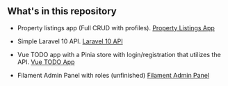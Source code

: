 ## What's in this repository

- Property listings app (Full CRUD with profiles). 
  [Property Listings App](https://github.com/minuut/Laravel-and-Vue.js-course-projects/tree/main/PropertyListingsApp)

- Simple Laravel 10 API.
  [Laravel 10 API](https://github.com/minuut/Laravel-and-Vue.js-course-projects/tree/main/Laravel-10-Api)

- Vue TODO app with a Pinia store with login/registration that utilizes the API.
  [Vue TODO App](https://github.com/minuut/Laravel-and-Vue.js-course-projects/tree/main/vue-td-app)

- Filament Admin Panel with roles (unfinished)
  [Filament Admin Panel](https://github.com/minuut/Laravel-and-Vue.js-course-projects/tree/main/FilamentAdminPanel)
